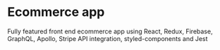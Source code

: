 # Ecommerce app

Fully featured front end ecommerce app using React, Redux, Firebase, GraphQL, Apollo, Stripe API integration, styled-components and Jest
